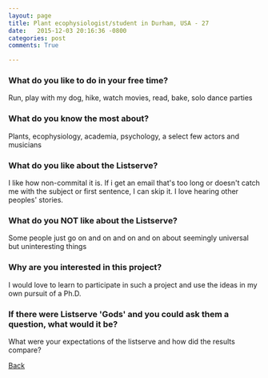```yaml
---
layout: page
title: Plant ecophysiologist/student in Durham, USA - 27
date:   2015-12-03 20:16:36 -0800
categories: post
comments: True

---
```


### What do you like to do in your free time?
<p>Run, play with my dog, hike, watch movies, read, bake, solo dance parties</p>

### What do you know the most about?
<p>Plants, ecophysiology, academia, psychology, a select few actors and musicians
</p>

### What do you like about the Listserve?
<p>I like how non-commital it is. If i get an email that's too long or doesn't catch me with the subject or first sentence, I can skip it. I love hearing other peoples' stories.</p>

### What do you NOT like about the Listserve?
<p>Some people just go on and on and on and on about seemingly universal but uninteresting things</p>

### Why are you interested in this project?
<p>I would love to learn to participate in such a project and use the ideas in my own pursuit of a Ph.D.</p>

### If there were Listserve 'Gods' and you could ask them a question, what would it be?
<p>What were your expectations of the listserve and how did the results compare?</p>

[Back][1]

[1]: /home/responders/all